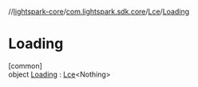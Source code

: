 //[lightspark-core](../../../../index.md)/[com.lightspark.sdk.core](../../index.md)/[Lce](../index.md)/[Loading](index.md)

# Loading

[common]\
object [Loading](index.md) : [Lce](../index.md)&lt;Nothing&gt;
